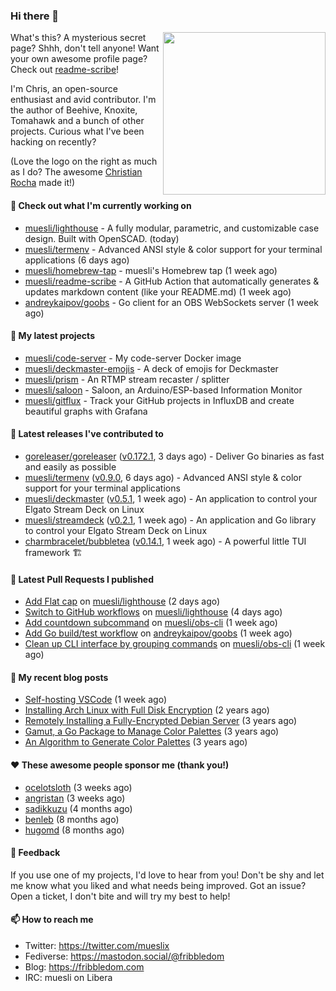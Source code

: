 ### Hi there 👋

<img align="right" src="https://raw.githubusercontent.com/muesli/muesli/master/assets/termenv.png" width="260">

What's this? A mysterious secret page? Shhh, don't tell anyone!
Want your own awesome profile page? Check out [readme-scribe](https://github.com/muesli/readme-scribe)!

I'm Chris, an open-source enthusiast and avid contributor. I'm the author of Beehive, Knoxite, Tomahawk and a bunch
of other projects. Curious what I've been hacking on recently?

(Love the logo on the right as much as I do? The awesome [Christian Rocha](https://github.com/meowgorithm/) made it!)

#### 👷 Check out what I'm currently working on

- [muesli/lighthouse](https://github.com/muesli/lighthouse) - A fully modular, parametric, and customizable case design. Built with OpenSCAD. (today)
- [muesli/termenv](https://github.com/muesli/termenv) - Advanced ANSI style &amp; color support for your terminal applications (6 days ago)
- [muesli/homebrew-tap](https://github.com/muesli/homebrew-tap) - muesli&#39;s Homebrew tap (1 week ago)
- [muesli/readme-scribe](https://github.com/muesli/readme-scribe) - A GitHub Action that automatically generates &amp; updates markdown content (like your README.md) (1 week ago)
- [andreykaipov/goobs](https://github.com/andreykaipov/goobs) - Go client for an OBS WebSockets server (1 week ago)

#### 🌱 My latest projects

- [muesli/code-server](https://github.com/muesli/code-server) - My code-server Docker image
- [muesli/deckmaster-emojis](https://github.com/muesli/deckmaster-emojis) - A deck of emojis for Deckmaster
- [muesli/prism](https://github.com/muesli/prism) - An RTMP stream recaster / splitter
- [muesli/saloon](https://github.com/muesli/saloon) - Saloon, an Arduino/ESP-based Information Monitor
- [muesli/gitflux](https://github.com/muesli/gitflux) - Track your GitHub projects in InfluxDB and create beautiful graphs with Grafana

#### 🔭 Latest releases I've contributed to

- [goreleaser/goreleaser](https://github.com/goreleaser/goreleaser) ([v0.172.1](https://github.com/goreleaser/goreleaser/releases/tag/v0.172.1), 3 days ago) - Deliver Go binaries as fast and easily as possible
- [muesli/termenv](https://github.com/muesli/termenv) ([v0.9.0](https://github.com/muesli/termenv/releases/tag/v0.9.0), 6 days ago) - Advanced ANSI style &amp; color support for your terminal applications
- [muesli/deckmaster](https://github.com/muesli/deckmaster) ([v0.5.1](https://github.com/muesli/deckmaster/releases/tag/v0.5.1), 1 week ago) - An application to control your Elgato Stream Deck on Linux
- [muesli/streamdeck](https://github.com/muesli/streamdeck) ([v0.2.1](https://github.com/muesli/streamdeck/releases/tag/v0.2.1), 1 week ago) - An application and Go library to control your Elgato Stream Deck on Linux
- [charmbracelet/bubbletea](https://github.com/charmbracelet/bubbletea) ([v0.14.1](https://github.com/charmbracelet/bubbletea/releases/tag/v0.14.1), 1 week ago) - A powerful little TUI framework 🏗

#### 🔨 Latest Pull Requests I published

- [Add Flat cap](https://github.com/muesli/lighthouse/pull/32) on [muesli/lighthouse](https://github.com/muesli/lighthouse) (2 days ago)
- [Switch to GitHub workflows](https://github.com/muesli/lighthouse/pull/31) on [muesli/lighthouse](https://github.com/muesli/lighthouse) (4 days ago)
- [Add countdown subcommand](https://github.com/muesli/obs-cli/pull/14) on [muesli/obs-cli](https://github.com/muesli/obs-cli) (1 week ago)
- [Add Go build/test workflow](https://github.com/andreykaipov/goobs/pull/17) on [andreykaipov/goobs](https://github.com/andreykaipov/goobs) (1 week ago)
- [Clean up CLI interface by grouping commands](https://github.com/muesli/obs-cli/pull/13) on [muesli/obs-cli](https://github.com/muesli/obs-cli) (1 week ago)

#### 📜 My recent blog posts

- [Self-hosting VSCode](https://fribbledom.com/posts/selfhosting-vscode/) (1 week ago)
- [Installing Arch Linux with Full Disk Encryption](https://fribbledom.com/posts/encrypted-arch-install/) (2 years ago)
- [Remotely Installing a Fully-Encrypted Debian Server](https://fribbledom.com/posts/encrypted-remote-debian-install/) (3 years ago)
- [Gamut, a Go Package to Manage Color Palettes](https://fribbledom.com/posts/gamut-package-to-handle-color-palettes/) (3 years ago)
- [An Algorithm to Generate Color Palettes](https://fribbledom.com/posts/an-algorithm-to-generate-color-palettes/) (3 years ago)

#### ❤️ These awesome people sponsor me (thank you!)

- [ocelotsloth](https://github.com/ocelotsloth) (3 weeks ago)
- [angristan](https://github.com/angristan) (3 weeks ago)
- [sadikkuzu](https://github.com/sadikkuzu) (4 months ago)
- [benleb](https://github.com/benleb) (8 months ago)
- [hugomd](https://github.com/hugomd) (8 months ago)

#### 💬 Feedback

If you use one of my projects, I'd love to hear from you! Don't be shy and let me know what you liked
and what needs being improved. Got an issue? Open a ticket, I don't bite and will try my best to help!

#### 📫 How to reach me

- Twitter: https://twitter.com/mueslix
- Fediverse: https://mastodon.social/@fribbledom
- Blog: https://fribbledom.com
- IRC: muesli on Libera
